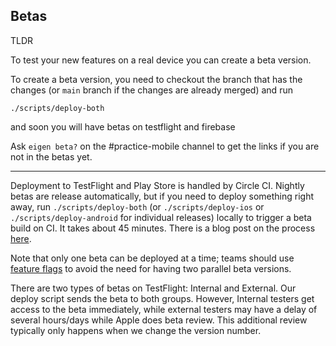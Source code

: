 ## Betas

TLDR

To test your new features on a real device you can create a beta version.

To create a beta version, you need to checkout the branch that has the changes (or `main` branch if the changes are already merged) and run

```
./scripts/deploy-both
```

and soon you will have betas on testflight and firebase

Ask `eigen beta?` on the #practice-mobile channel to get the links if you are not in the betas yet.

---

Deployment to TestFlight and Play Store is handled by Circle CI. Nightly betas are release automatically, but if you need to deploy something right away, run `./scripts/deploy-both` (or `./scripts/deploy-ios` or `./scripts/deploy-android` for individual releases) locally to trigger a beta build on CI. It takes about 45 minutes. There is a blog post on the process [here](http://artsy.github.io/blog/2015/12/15/Automating-Testflight-Deploys/).

Note that only one beta can be deployed at a time; teams should use [feature flags](./developing_a_feature.md) to avoid the need for having two parallel beta versions.

There are two types of betas on TestFlight: Internal and External. Our deploy script sends the beta to both groups. However, Internal testers get access to the beta immediately, while external testers may have a delay of several hours/days while Apple does beta review. This additional review typically only happens when we change the version number.
